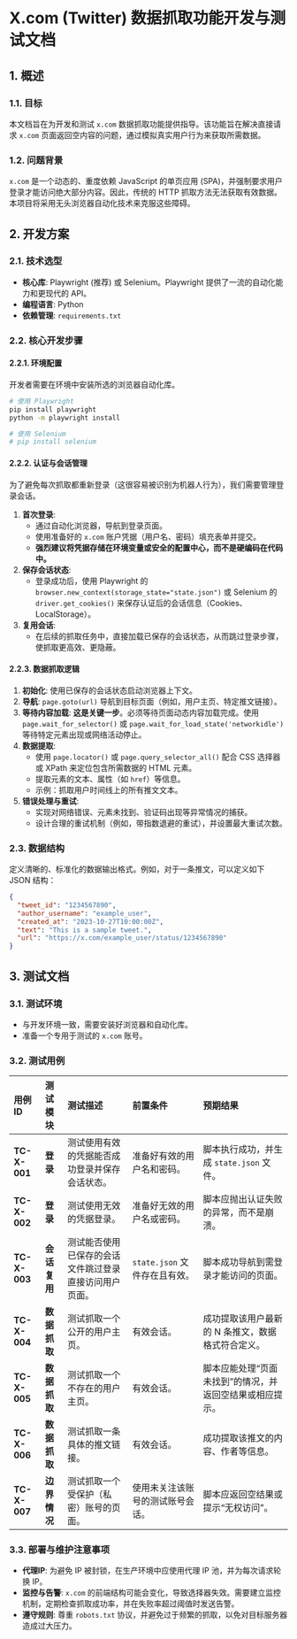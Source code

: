 # X.com (Twitter) 数据抓取功能开发与测试文档

## 1. 概述

### 1.1. 目标

本文档旨在为开发和测试 `x.com` 数据抓取功能提供指导。该功能旨在解决直接请求 `x.com` 页面返回空内容的问题，通过模拟真实用户行为来获取所需数据。

### 1.2. 问题背景

`x.com` 是一个动态的、重度依赖 JavaScript 的单页应用 (SPA)，并强制要求用户登录才能访问绝大部分内容。因此，传统的 HTTP 抓取方法无法获取有效数据。本项目将采用无头浏览器自动化技术来克服这些障碍。

## 2. 开发方案

### 2.1. 技术选型

*   **核心库**: Playwright (推荐) 或 Selenium。Playwright 提供了一流的自动化能力和更现代的 API。
*   **编程语言**: Python
*   **依赖管理**: `requirements.txt`

### 2.2. 核心开发步骤

#### 2.2.1. 环境配置

开发者需要在环境中安装所选的浏览器自动化库。

```bash
# 使用 Playwright
pip install playwright
python -m playwright install

# 使用 Selenium
# pip install selenium
```

#### 2.2.2. 认证与会话管理

为了避免每次抓取都重新登录（这很容易被识别为机器人行为），我们需要管理登录会话。

1.  **首次登录**:
    *   通过自动化浏览器，导航到登录页面。
    *   使用准备好的 `x.com` 账户凭据（用户名、密码）填充表单并提交。
    *   **强烈建议将凭据存储在环境变量或安全的配置中心，而不是硬编码在代码中。**
2.  **保存会话状态**:
    *   登录成功后，使用 Playwright 的 `browser.new_context(storage_state="state.json")` 或 Selenium 的 `driver.get_cookies()` 来保存认证后的会话信息（Cookies、LocalStorage）。
3.  **复用会话**:
    *   在后续的抓取任务中，直接加载已保存的会话状态，从而跳过登录步骤，使抓取更高效、更隐蔽。

#### 2.2.3. 数据抓取逻辑

1.  **初始化**: 使用已保存的会话状态启动浏览器上下文。
2.  **导航**: `page.goto(url)` 导航到目标页面（例如，用户主页、特定推文链接）。
3.  **等待内容加载**: **这是关键一步**。必须等待页面动态内容加载完成。使用 `page.wait_for_selector()` 或 `page.wait_for_load_state('networkidle')` 等待特定元素出现或网络活动停止。
4.  **数据提取**:
    *   使用 `page.locator()` 或 `page.query_selector_all()` 配合 CSS 选择器或 XPath 来定位包含所需数据的 HTML 元素。
    *   提取元素的文本、属性（如 `href`）等信息。
    *   示例：抓取用户时间线上的所有推文文本。
5.  **错误处理与重试**:
    *   实现对网络错误、元素未找到、验证码出现等异常情况的捕获。
    *   设计合理的重试机制（例如，带指数退避的重试），并设置最大重试次数。

### 2.3. 数据结构

定义清晰的、标准化的数据输出格式。例如，对于一条推文，可以定义如下 JSON 结构：

```json
{
  "tweet_id": "1234567890",
  "author_username": "example_user",
  "created_at": "2023-10-27T10:00:00Z",
  "text": "This is a sample tweet.",
  "url": "https://x.com/example_user/status/1234567890"
}
```

## 3. 测试文档

### 3.1. 测试环境

*   与开发环境一致，需要安装好浏览器和自动化库。
*   准备一个专用于测试的 `x.com` 账号。

### 3.2. 测试用例

| **用例 ID** | **测试模块** | **测试描述** | **前置条件** | **预期结果** |
| :--- | :--- | :--- | :--- | :--- |
| **TC-X-001** | **登录** | 测试使用有效的凭据能否成功登录并保存会话状态。 | 准备好有效的用户名和密码。 | 脚本执行成功，并生成 `state.json` 文件。 |
| **TC-X-002** | **登录** | 测试使用无效的凭据登录。 | 准备好无效的用户名或密码。 | 脚本应抛出认证失败的异常，而不是崩溃。 |
| **TC-X-003** | **会话复用** | 测试能否使用已保存的会话文件跳过登录直接访问用户页面。 | `state.json` 文件存在且有效。 | 脚本成功导航到需登录才能访问的页面。 |
| **TC-X-004** | **数据抓取** | 测试抓取一个公开的用户主页。 | 有效会话。 | 成功提取该用户最新的 N 条推文，数据格式符合定义。 |
| **TC-X-005** | **数据抓取** | 测试抓取一个不存在的用户主页。 | 有效会话。 | 脚本应能处理“页面未找到”的情况，并返回空结果或相应提示。 |
| **TC-X-006** | **数据抓取** | 测试抓取一条具体的推文链接。 | 有效会话。 | 成功提取该推文的内容、作者等信息。 |
| **TC-X-007** | **边界情况** | 测试抓取一个受保护（私密）账号的页面。 | 使用未关注该账号的测试账号会话。 | 脚本应返回空结果或提示“无权访问”。 |

### 3.3. 部署与维护注意事项

*   **代理IP**: 为避免 IP 被封锁，在生产环境中应使用代理 IP 池，并为每次请求轮换 IP。
*   **监控与告警**: `x.com` 的前端结构可能会变化，导致选择器失效。需要建立监控机制，定期检查抓取成功率，并在失败率超过阈值时发送告警。
*   **遵守规则**: 尊重 `robots.txt` 协议，并避免过于频繁的抓取，以免对目标服务器造成过大压力。
